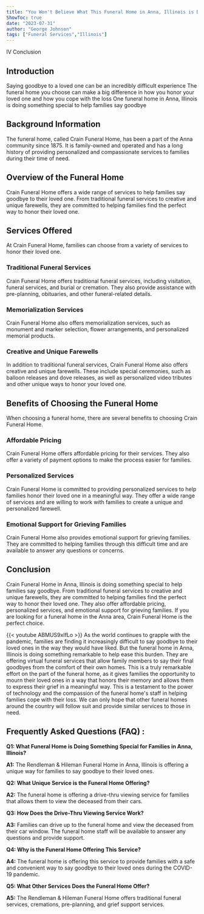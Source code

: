 ```yaml
---
title: "You Won't Believe What This Funeral Home in Anna, Illinois is Doing to Help Families Say Goodbye!"
ShowToc: true 
date: "2023-07-31"
author: "George Johnson" 
tags: ["Funeral Services","Illinois"]
---
```

IV Conclusion

## Introduction 
Saying goodbye to a loved one can be an incredibly difficult experience The funeral home you choose can make a big difference in how you honor your loved one and how you cope with the loss One funeral home in Anna, Illinois is doing something special to help families say goodbye 

## Background Information 
The funeral home, called Crain Funeral Home, has been a part of the Anna community since 1875. It is family-owned and operated and has a long history of providing personalized and compassionate services to families during their time of need. 

## Overview of the Funeral Home 
Crain Funeral Home offers a wide range of services to help families say goodbye to their loved one. From traditional funeral services to creative and unique farewells, they are committed to helping families find the perfect way to honor their loved one. 

## Services Offered 
At Crain Funeral Home, families can choose from a variety of services to honor their loved one. 

### Traditional Funeral Services 
Crain Funeral Home offers traditional funeral services, including visitation, funeral services, and burial or cremation. They also provide assistance with pre-planning, obituaries, and other funeral-related details. 

### Memorialization Services 
Crain Funeral Home also offers memorialization services, such as monument and marker selection, flower arrangements, and personalized memorial products. 

### Creative and Unique Farewells 
In addition to traditional funeral services, Crain Funeral Home also offers creative and unique farewells. These include special ceremonies, such as balloon releases and dove releases, as well as personalized video tributes and other unique ways to honor your loved one. 

## Benefits of Choosing the Funeral Home 
When choosing a funeral home, there are several benefits to choosing Crain Funeral Home. 

### Affordable Pricing 
Crain Funeral Home offers affordable pricing for their services. They also offer a variety of payment options to make the process easier for families. 

### Personalized Services 
Crain Funeral Home is committed to providing personalized services to help families honor their loved one in a meaningful way. They offer a wide range of services and are willing to work with families to create a unique and personalized farewell. 

### Emotional Support for Grieving Families 
Crain Funeral Home also provides emotional support for grieving families. They are committed to helping families through this difficult time and are available to answer any questions or concerns. 

## Conclusion 
Crain Funeral Home in Anna, Illinois is doing something special to help families say goodbye. From traditional funeral services to creative and unique farewells, they are committed to helping families find the perfect way to honor their loved one. They also offer affordable pricing, personalized services, and emotional support for grieving families. If you are looking for a funeral home in the Anna area, Crain Funeral Home is the perfect choice.

{{< youtube ABMUS9xIfLo >}} 
As the world continues to grapple with the pandemic, families are finding it increasingly difficult to say goodbye to their loved ones in the way they would have liked. But the funeral home in Anna, Illinois is doing something remarkable to help ease this burden. They are offering virtual funeral services that allow family members to say their final goodbyes from the comfort of their own homes. This is a truly remarkable effort on the part of the funeral home, as it gives families the opportunity to mourn their loved ones in a way that honors their memory and allows them to express their grief in a meaningful way. This is a testament to the power of technology and the compassion of the funeral home's staff in helping families cope with their loss. We can only hope that other funeral homes around the country will follow suit and provide similar services to those in need.

## Frequently Asked Questions (FAQ) :
**Q1: What Funeral Home is Doing Something Special for Families in Anna, Illinois?**

**A1:** The Rendleman & Hileman Funeral Home in Anna, Illinois is offering a unique way for families to say goodbye to their loved ones.

**Q2: What Unique Service is the Funeral Home Offering?**

**A2:** The funeral home is offering a drive-thru viewing service for families that allows them to view the deceased from their cars.

**Q3: How Does the Drive-Thru Viewing Service Work?**

**A3:** Families can drive up to the funeral home and view the deceased from their car window. The funeral home staff will be available to answer any questions and provide support.

**Q4: Why is the Funeral Home Offering This Service?**

**A4:** The funeral home is offering this service to provide families with a safe and convenient way to say goodbye to their loved ones during the COVID-19 pandemic.

**Q5: What Other Services Does the Funeral Home Offer?**

**A5:** The Rendleman & Hileman Funeral Home offers traditional funeral services, cremations, pre-planning, and grief support services.



